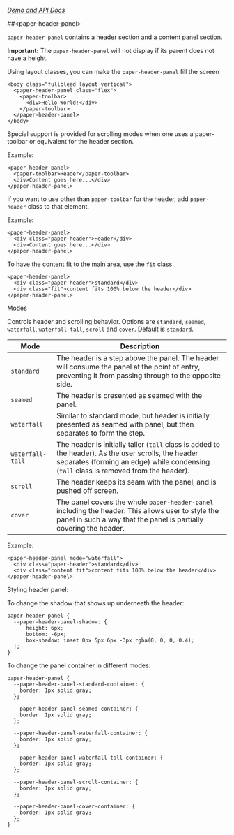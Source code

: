 
<!---

This README is automatically generated from the comments in these files:
paper-header-panel.html

Edit those files, and our readme bot will duplicate them over here!
Edit this file, and the bot will squash your changes :)

-->

_[Demo and API Docs](https://elements.polymer-project.org/elements/paper-header-panel)_


##&lt;paper-header-panel&gt;


`paper-header-panel` contains a header section and a content panel section.

__Important:__ The `paper-header-panel` will not display if its parent does not have a height.

Using layout classes, you can make the `paper-header-panel` fill the screen

    <body class="fullbleed layout vertical">
      <paper-header-panel class="flex">
        <paper-toolbar>
          <div>Hello World!</div>
        </paper-toolbar>
      </paper-header-panel>
    </body>

Special support is provided for scrolling modes when one uses a paper-toolbar or equivalent for the
header section.

Example:

    <paper-header-panel>
      <paper-toolbar>Header</paper-toolbar>
      <div>Content goes here...</div>
    </paper-header-panel>

If you want to use other than `paper-toolbar` for the header, add `paper-header` class to that
element.

Example:

    <paper-header-panel>
      <div class="paper-header">Header</div>
      <div>Content goes here...</div>
    </paper-header-panel>

To have the content fit to the main area, use the `fit` class.

    <paper-header-panel>
      <div class="paper-header">standard</div>
      <div class="fit">content fits 100% below the header</div>
    </paper-header-panel>

Modes

Controls header and scrolling behavior. Options are `standard`, `seamed`, `waterfall`, `waterfall-tall`, `scroll` and
`cover`. Default is `standard`.

Mode | Description
----------------|-------------
`standard` | The header is a step above the panel. The header will consume the panel at the point of entry, preventing it from passing through to the opposite side.
`seamed` | The header is presented as seamed with the panel.
`waterfall` | Similar to standard mode, but header is initially presented as seamed with panel, but then separates to form the step.
`waterfall-tall` | The header is initially taller (`tall` class is added to the header). As the user scrolls, the header separates (forming an edge) while condensing (`tall` class is removed from the header).
`scroll` | The header keeps its seam with the panel, and is pushed off screen.
`cover` | The panel covers the whole `paper-header-panel` including the header. This allows user to style the panel in such a way that the panel is partially covering the header.

Example:

    <paper-header-panel mode="waterfall">
      <div class="paper-header">standard</div>
      <div class="content fit">content fits 100% below the header</div>
    </paper-header-panel>


Styling header panel:

To change the shadow that shows up underneath the header:

    paper-header-panel {
      --paper-header-panel-shadow: {
          height: 6px;
          bottom: -6px;
          box-shadow: inset 0px 5px 6px -3px rgba(0, 0, 0, 0.4);
      };
    }

To change the panel container in different modes:

    paper-header-panel {
      --paper-header-panel-standard-container: {
        border: 1px solid gray;
      };

      --paper-header-panel-seamed-container: {
        border: 1px solid gray;
      };

      --paper-header-panel-waterfall-container: {
        border: 1px solid gray;
      };

      --paper-header-panel-waterfall-tall-container: {
        border: 1px solid gray;
      };

      --paper-header-panel-scroll-container: {
        border: 1px solid gray;
      };

      --paper-header-panel-cover-container: {
        border: 1px solid gray;
      };
    }


